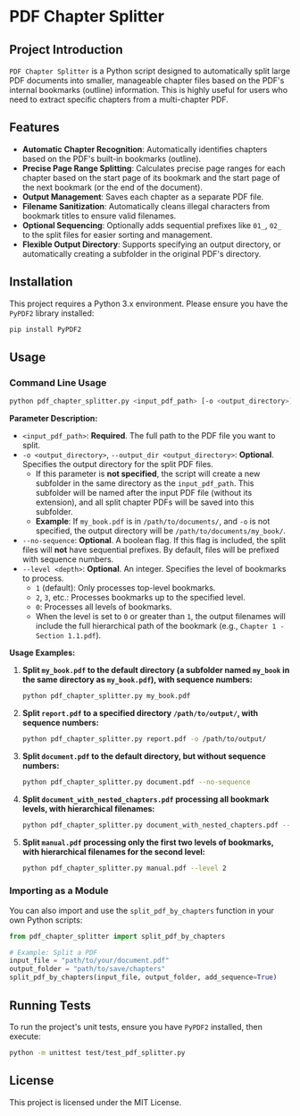 # PDF Chapter Splitter

## Project Introduction
`PDF Chapter Splitter` is a Python script designed to automatically split large PDF documents into smaller, manageable chapter files based on the PDF's internal bookmarks (outline) information. This is highly useful for users who need to extract specific chapters from a multi-chapter PDF.

## Features
- **Automatic Chapter Recognition**: Automatically identifies chapters based on the PDF's built-in bookmarks (outline).
- **Precise Page Range Splitting**: Calculates precise page ranges for each chapter based on the start page of its bookmark and the start page of the next bookmark (or the end of the document).
- **Output Management**: Saves each chapter as a separate PDF file.
- **Filename Sanitization**: Automatically cleans illegal characters from bookmark titles to ensure valid filenames.
- **Optional Sequencing**: Optionally adds sequential prefixes like `01_`, `02_` to the split files for easier sorting and management.
- **Flexible Output Directory**: Supports specifying an output directory, or automatically creating a subfolder in the original PDF's directory.

## Installation
This project requires a Python 3.x environment.
Please ensure you have the `PyPDF2` library installed:
```bash
pip install PyPDF2
```

## Usage
### Command Line Usage
```bash
python pdf_chapter_splitter.py <input_pdf_path> [-o <output_directory>] [--no-sequence]
```

**Parameter Description:**
*   `<input_pdf_path>`: **Required**. The full path to the PDF file you want to split.
*   `-o <output_directory>`, `--output_dir <output_directory>`: **Optional**. Specifies the output directory for the split PDF files.
    *   If this parameter is **not specified**, the script will create a new subfolder in the same directory as the `input_pdf_path`. This subfolder will be named after the input PDF file (without its extension), and all split chapter PDFs will be saved into this subfolder.
    *   **Example**: If `my_book.pdf` is in `/path/to/documents/`, and `-o` is not specified, the output directory will be `/path/to/documents/my_book/`.
*   `--no-sequence`: **Optional**. A boolean flag. If this flag is included, the split files will **not** have sequential prefixes. By default, files will be prefixed with sequence numbers.
*   `--level <depth>`: **Optional**. An integer. Specifies the level of bookmarks to process.
    *   `1` (default): Only processes top-level bookmarks.
    *   `2`, `3`, etc.: Processes bookmarks up to the specified level.
    *   `0`: Processes all levels of bookmarks.
    *   When the level is set to `0` or greater than `1`, the output filenames will include the full hierarchical path of the bookmark (e.g., `Chapter 1 - Section 1.1.pdf`).

**Usage Examples:**

1.  **Split `my_book.pdf` to the default directory (a subfolder named `my_book` in the same directory as `my_book.pdf`), with sequence numbers:**
    ```bash
    python pdf_chapter_splitter.py my_book.pdf
    ```

2.  **Split `report.pdf` to a specified directory `/path/to/output/`, with sequence numbers:**
    ```bash
    python pdf_chapter_splitter.py report.pdf -o /path/to/output/
    ```

3.  **Split `document.pdf` to the default directory, but without sequence numbers:**
    ```bash
    python pdf_chapter_splitter.py document.pdf --no-sequence
    ```

4.  **Split `document_with_nested_chapters.pdf` processing all bookmark levels, with hierarchical filenames:**
    ```bash
    python pdf_chapter_splitter.py document_with_nested_chapters.pdf --level 0
    ```

5.  **Split `manual.pdf` processing only the first two levels of bookmarks, with hierarchical filenames for the second level:**
    ```bash
    python pdf_chapter_splitter.py manual.pdf --level 2
    ```

### Importing as a Module
You can also import and use the `split_pdf_by_chapters` function in your own Python scripts:
```python
from pdf_chapter_splitter import split_pdf_by_chapters

# Example: Split a PDF
input_file = "path/to/your/document.pdf"
output_folder = "path/to/save/chapters"
split_pdf_by_chapters(input_file, output_folder, add_sequence=True)
```

## Running Tests
To run the project's unit tests, ensure you have `PyPDF2` installed, then execute:
```bash
python -m unittest test/test_pdf_splitter.py
```

## License

This project is licensed under the MIT License.